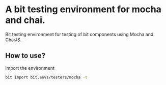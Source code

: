 # A bit testing environment for mocha and chai.
Bit testing environment for testing of bit components using Mocha and ChaiJS.

## How to use?
import the environment
```bash
bit import bit.envs/testers/mocha -t
```